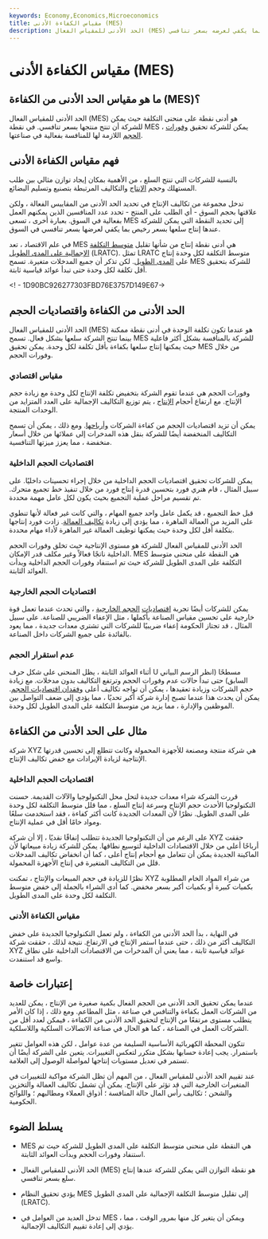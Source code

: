 ```yaml
---
keywords: Economy,Economics,Microeconomics
title: مقياس الكفاءة الأدنى (MES)
description: الحد الأدنى للمقياس الفعال (MES) هو النقطة الموجودة على منحنى التكلفة عندما تتمكن الشركة من إنتاج منتجها بسعر رخيص بما يكفي لعرضه بسعر تنافسي.
---
```


# مقياس الكفاءة الأدنى (MES)
## ما هو مقياس الحد الأدنى من الكفاءة (MES)؟

الحد الأدنى للمقياس الفعال (MES) هو أدنى نقطة على منحنى التكلفة حيث يمكن للشركة أن تنتج منتجها بسعر تنافسي. في نقطة MES ، يمكن للشركة تحقيق [وفورات الحجم](/economiesofscale) اللازمة لها للمنافسة بفعالية في صناعتها.

## فهم مقياس الكفاءة الأدنى

بالنسبة للشركات التي تنتج السلع ، من الأهمية بمكان إيجاد توازن مثالي بين طلب المستهلك وحجم [الإنتاج](/factors-production) والتكاليف المرتبطة بتصنيع وتسليم البضائع.

تدخل مجموعة من تكاليف الإنتاج في تحديد الحد الأدنى من المقاييس الفعالة ، ولكن علاقتها بحجم السوق - أي الطلب على المنتج - تحدد عدد المنافسين الذين يمكنهم العمل بفعالية في السوق. بعبارة أخرى ، تسعى MES إلى تحديد النقطة التي يمكن للشركة عندها إنتاج سلعها بسعر رخيص بما يكفي لعرضها بسعر تنافسي في السوق.

في علم الاقتصاد ، تعد MES هي أدنى نقطة إنتاج من شأنها تقليل [متوسط التكلفة الإجمالية على المدى الطويل](/lratc) (LRATC). تمثل LRATC متوسط التكلفة لكل وحدة إنتاج على [المدى الطويل](/longrun). لكن تذكر أن جميع المدخلات متغيرة. تسمح MES للشركة بتحقيق أقل تكلفة لكل وحدة حتى تبدأ عوائد قياسية ثابتة.

<! - 1D90BC926277303FBD76E3757D149E67->

## الحد الأدنى من الكفاءة واقتصاديات الحجم

الحد الأدنى للمقياس الفعال (MES) هو عندما تكون تكلفة الوحدة في أدنى نقطة ممكنة بينما تنتج الشركة سلعها بشكل فعال. تسمح MES للشركة بالمنافسة بشكل أكثر فاعلية حيث يمكنها إنتاج سلعها بكفاءة بأقل تكلفة لكل وحدة. يمكن تحقيق MES من خلال وفورات الحجم.

### مقياس اقتصادي

وفورات الحجم هي عندما تقوم الشركة بتخفيض تكلفة الإنتاج لكل وحدة مع زيادة حجم الإنتاج. مع ارتفاع أحجام [الإنتاج](/manufacturing-production) ، يتم توزيع التكاليف الإجمالية على العدد المتزايد من الوحدات المنتجة.

يمكن أن تزيد اقتصاديات الحجم من كفاءة الشركات [وأرباحها](/netincome). ومع ذلك ، يمكن أن تسمح التكاليف المنخفضة أيضًا للشركة بنقل هذه المدخرات إلى عملائها من خلال أسعار منخفضة ، مما يعزز ميزتها التنافسية.

### اقتصاديات الحجم الداخلية

يمكن للشركات تحقيق اقتصاديات الحجم الداخلية من خلال إجراء تحسينات داخليًا. على سبيل المثال ، قام هنري فورد بتحسين قدرة إنتاج فورد من خلال تنفيذ خط تجميع متحرك. تم تقسيم مراحل عملية التجميع بحيث يكون لكل عامل مهمة محددة.

قبل خط التجميع ، قد يكمل عامل واحد جميع المهام ، والتي كانت غير فعالة لأنها تنطوي على المزيد من العمالة الماهرة ، مما يؤدي إلى زيادة [تكاليف العمالة](/cost-of-labor). زادت فورد إنتاجها بتكلفة أقل لكل وحدة حيث يمكنها توظيف العمالة غير الماهرة لأداء مهام محددة.

الحد الأدنى للمقياس الفعال للشركة هو مستوى الإنتاجية حيث تخلق وفورات الحجم الداخلية ناتجًا فعالاً وغير مكلف قدر الإمكان. MES هي النقطة على منحنى متوسط التكلفة على المدى الطويل للشركة حيث تم استنفاد وفورات الحجم الداخلية وبدأت العوائد الثابتة.

### اقتصاديات الحجم الخارجية

يمكن للشركات أيضًا تجربة [اقتصاديات](/externaleconomiesofscale) [الحجم الخارجية](/externaleconomiesofscale) ، والتي تحدث عندما تعمل قوة خارجية على تحسين مقياس الصناعة بأكملها ، مثل الإعفاء الضريبي للصناعة. على سبيل المثال ، قد تجتاز الحكومة إعفاء ضريبيًا للشركات التي تشتري معدات جديدة ، مما يعود بالفائدة على جميع الشركات داخل الصناعة.

### عدم استقرار الحجم

أثناء العوائد الثابتة ، يظل المنحنى على شكل حرف U مسطحًا (انظر الرسم البياني السابق) حتى تبدأ حالات عدم وفورات الحجم وترتفع التكاليف بدون مدخلات. مع زيادة حجم الشركات وزيادة تعقيدها ، يمكن أن تواجه تكاليف أعلى [وفقدان اقتصاديات الحجم](/diseconomiesofscale). يمكن أن يحدث هذا عندما تصبح إدارة شركة أكبر تحديًا ، مما يؤدي إلى ضعف التواصل بين الموظفين والإدارة ، مما يزيد من متوسط التكلفة على المدى الطويل لكل وحدة.

## مثال على الحد الأدنى من الكفاءة

شركة XYZ هي شركة منتجة ومصنعة للأجهزة المحمولة وكانت تتطلع إلى تحسين قدرتها الإنتاجية لزيادة الإيرادات مع خفض تكاليف الإنتاج.

### اقتصاديات الحجم الداخلية

قررت الشركة شراء معدات جديدة لتحل محل التكنولوجيا والآلات القديمة. حسنت التكنولوجيا الأحدث حجم الإنتاج وسرعة إنتاج السلع ، مما قلل متوسط التكلفة لكل وحدة على المدى الطويل. نظرًا لأن المعدات الجديدة كانت أكثر كفاءة ، فقد استخدمت سلعًا ومواد خامًا أقل في عملية الإنتاج.

على الرغم من أن التكنولوجيا الجديدة تتطلب إنفاقًا نقديًا ، إلا أن شركة XYZ حققت أرباحًا أعلى من خلال الاقتصادات الداخلية لتوسيع نطاقها. يمكن للشركة زيادة مبيعاتها لأن الماكينة الجديدة يمكن أن تتعامل مع أحجام إنتاج أعلى ، كما أن انخفاض تكاليف المدخلات قلل من التكاليف المتغيرة في إنتاج الأجهزة المحمولة.

نظرًا للزيادة في حجم المبيعات والإنتاج ، تمكنت XYZ من شراء المواد الخام المطلوبة بكميات كبيرة أو بكميات أكبر بسعر مخفض. كما أدى الشراء بالجملة إلى خفض متوسط التكلفة لكل وحدة على المدى الطويل.

### مقياس الكفاءة الأدنى

في النهاية ، بدأ الحد الأدنى من الكفاءة ، ولم تعمل التكنولوجيا الجديدة على خفض التكاليف أكثر من ذلك ، حتى عندما استمر الإنتاج في الارتفاع. نتيجة لذلك ، حققت شركة XYZ عوائد قياسية ثابتة ، مما يعني أن المدخرات من الاقتصادات الداخلية على نطاق واسع قد استنفدت.

## إعتبارات خاصة

عندما يمكن تحقيق الحد الأدنى من الحجم الفعال بكمية صغيرة من الإنتاج ، يمكن للعديد من الشركات العمل بكفاءة والتنافس في صناعة ، مثل المطاعم. ومع ذلك ، إذا كان الأمر يتطلب مستوى مرتفعًا من الإنتاج لتحقيق الحد الأدنى من الكفاءة ، فيمكن لعدد أقل من الشركات العمل في الصناعة ، كما هو الحال في صناعة الاتصالات السلكية واللاسلكية.

تتكون المحطة الكهربائية الأساسية السليمة من عدة عوامل ، لكن هذه العوامل تتغير باستمرار. يجب إعادة حسابها بشكل متكرر لتعكس التغييرات. يتعين على الشركة أيضًا أن تستمر في تعديل مستويات إنتاجها لمواصلة الوصول إلى العلامة.

عند تقييم الحد الأدنى للمقياس الفعال ، من المهم أن تظل الشركة مواكبة للتغييرات في المتغيرات الخارجية التي قد تؤثر على الإنتاج. يمكن أن تشمل تكاليف العمالة والتخزين والشحن ؛ تكاليف رأس المال حالة المنافسة ؛ أذواق العملاء ومطالبهم ؛ واللوائح الحكومية.

## يسلط الضوء

- MES هي النقطة على منحنى متوسط التكلفة على المدى الطويل للشركة حيث تم استنفاد وفورات الحجم وبدأت العوائد الثابتة.

- الحد الأدنى للمقياس الفعال (MES) هو نقطة التوازن التي يمكن للشركة عندها إنتاج سلع بسعر تنافسي.

- يؤدي تحقيق النظام MES إلى تقليل متوسط التكلفة الإجمالية على المدى الطويل (LRATC).

- تدخل العديد من العوامل في MES ، ويمكن أن يتغير كل منها بمرور الوقت ، مما يؤدي إلى إعادة تقييم التكاليف الإجمالية.

